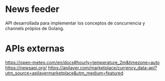 # News feeder

API desarrollada para implementar los conceptos de concurrencia y channels própios de Golang. 

# APIs externas
https://open-meteo.com/en/docs#hourly=temperature_2m&timezone=auto
https://newsapi.org/
https://apilayer.com/marketplace/currency_data-api?utm_source=apilayermarketplace&utm_medium=featured